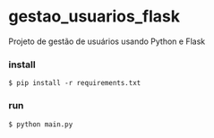 # gestao_usuarios_flask

Projeto de gestão de usuários usando Python e Flask

### install
```
$ pip install -r requirements.txt
```

### run
```
$ python main.py
```